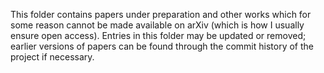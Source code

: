 This folder contains papers under preparation and other works which for some reason cannot be made available on arXiv (which is how I usually ensure open access).
Entries in this folder may be updated or removed; earlier versions of papers can be found through the commit history of the project if necessary.
